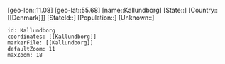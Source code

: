 ﻿---
location: [55.68,11.08]
mapzoom: [7,12] 
mapmarker: city 
type: City
tags:
- geo/City


SpocWebEntityId: 31271
isDeleted: false
confidential: public

---
[geo-lon::11.08]
[geo-lat::55.68]
[name::Kallundborg]
[State::]
[Country::[[Denmark]]]
[StateId::]
[Population::]
[Unknown::]


```leaflet
id: Kallundborg
coordinates: [[Kallundborg]]
markerFile: [[Kallundborg]]
defaultZoom: 11 
maxZoom: 18
```
